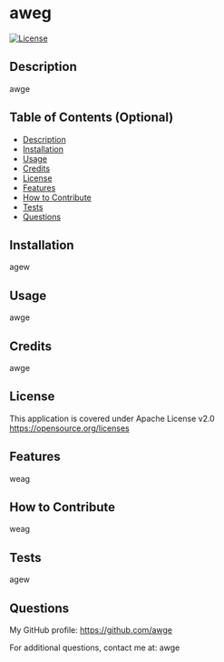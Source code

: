 # aweg
  [![License](https://img.shields.io/badge/License-Apache_2.0-blue.svg)](https://opensource.org/licenses/Apache-2.0)

  ## Description
  awge

  ## Table of Contents (Optional)
  * [Description](#description)
  * [Installation](#installation)
  * [Usage](#usage)
  * [Credits](#credits)
  * [License](#license)
  * [Features](#features)
  * [How to Contribute](#how-to-contribute)
  * [Tests](#tests)
  * [Questions](#questions)
  
  ## Installation
  agew

  ## Usage
  awge

  ## Credits
  awge

  ## License
  This application is covered under Apache License v2.0
  https://opensource.org/licenses

  ## Features
  weag

  ## How to Contribute
  weag

  ## Tests
  agew

  ## Questions
  My GitHub profile: https://github.com/awge 

  For additional questions, contact me at: awge